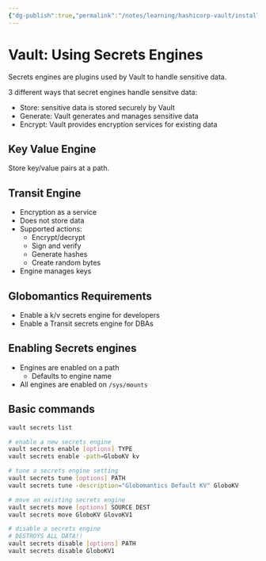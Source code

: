 ```yaml
---
{"dg-publish":true,"permalink":"/notes/learning/hashicorp-vault/installing-and-configuring-hashicorp-vault/09-using-secrets-engines/","dgHomeLink":true,"dgPassFrontmatter":false,"dgShowBacklinks":true,"dgShowLocalGraph":true}
---
```


# Vault: Using Secrets Engines

Secrets engines are plugins used by Vault to handle sensitive data.

3 different ways that secret engines handle sensitve data:

- Store: sensitive data is stored securely by Vault
- Generate: Vault generates and manages sensitive data
- Encrypt: Vault provides encryption services for existing data


## Key Value Engine

Store key/value pairs at a path.


## Transit Engine

- Encryption as a service
- Does not store data
- Supported actions:
    - Encrypt/decrypt
    - Sign and verify
    - Generate hashes
    - Create random bytes
- Engine manages keys


## Globomantics Requirements

- Enable a k/v secrets engine for developers
- Enable a Transit secrets engine for DBAs


## Enabling Secrets engines

- Engines are enabled on a path
    - Defaults to engine name
- All engines are enabled on `/sys/mounts`


## Basic commands

```bash
vault secrets list

# enable a new secrets engine
vault secrets enable [options] TYPE
vault secrets enable -path=GloboKV kv

# tune a secrets engine setting
vault secrets tune [options] PATH
vault secrets tune -description="Globomantics Default KV" GloboKV

# move an existing secrets engine
vault secrets move [options] SOURCE DEST
vault secrets move GloboKV GlovoKV1

# disable a secrets engine
# DESTROYS ALL DATA!!
vault secrets disable [options] PATH
vault secrets disable GloboKV1
```




